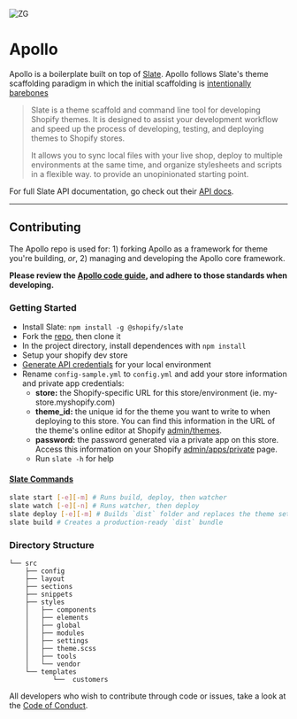 ![ZG](http://i.imgur.com/kTma7I0.jpg)

# Apollo

Apollo is a boilerplate built on top of [Slate](https://shopify.github.io/slate/). Apollo follows Slate's theme scaffolding paradigm in which the initial scaffolding is [intentionally barebones](https://shopify.github.io/slate/theme/#intentionally-blank)

> Slate is a theme scaffold and command line tool for developing Shopify themes. It is designed to assist your development workflow and speed up the process of developing, testing, and deploying themes to Shopify stores.
>
> It allows you to sync local files with your live shop, deploy to multiple environments at the same time, and organize stylesheets and scripts in a flexible way.
to provide an unopinionated starting point.

For full Slate API documentation, go check out their [API docs](https://shopify.github.io/slate/).

---

## Contributing

The Apollo repo is used for: 1) forking Apollo as a framework for theme you're building, _or_, 2) managing and developing the Apollo core framework.

**Please review the [Apollo code guide](https://github.com/zehnergroup/apollo/wiki/Code-Guide), and adhere to those standards when developing.**

### Getting Started

- Install Slate: `npm install -g @shopify/slate`
- Fork the [repo](https://github.com/zehnergroup/apollo/), then clone it
- In the project directory, install dependences with `npm install`
- Setup your shopify dev store
- [Generate API credentials](https://help.shopify.com/api/getting-started/api-credentials#get-credentials-through-the-shopify-admin) for your local environment
- Rename `config-sample.yml` to `config.yml` and add your store information and private app credentials:
  - **store:** the Shopify-specific URL for this store/environment (ie. my-store.myshopify.com)
  - **theme_id:** the unique id for the theme you want to write to when deploying to this store. You can find this information in the URL of the theme's online editor at Shopify [admin/themes](https://shopify.com/admin/themes).
  - **password:** the password generated via a private app on this store.  Access this information on your Shopify [admin/apps/private](https://shopify.com/admin/apps/private) page.
  - Run `slate -h` for help

#### [Slate Commands](https://shopify.github.io/slate/commands/)

```bash
slate start [-e][-m] # Runs build, deploy, then watcher
slate watch [-e][-n] # Runs watcher, then deploy
slate deploy [-e][-m] # Builds `dist` folder and replaces the theme set in config.yml
slate build # Creates a production-ready `dist` bundle
```

### Directory Structure

```
└── src
    ├── config
    ├── layout
    ├── sections
    ├── snippets
    ├── styles
    │   ├── components
    │   ├── elements
    │   ├── global
    │   ├── modules
    │   ├── settings
    │   ├── theme.scss
    │   ├── tools
    │   └── vendor
    └── templates
           └──  customers
```

All developers who wish to contribute through code or issues, take a look at the
[Code of Conduct](https://github.com/zehnergroup/master/CODE_OF_CONDUCT.md).
